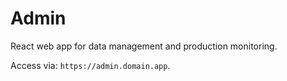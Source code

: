 # Admin

React web app for data management and production monitoring.

Access via: `https://admin.domain.app`.
